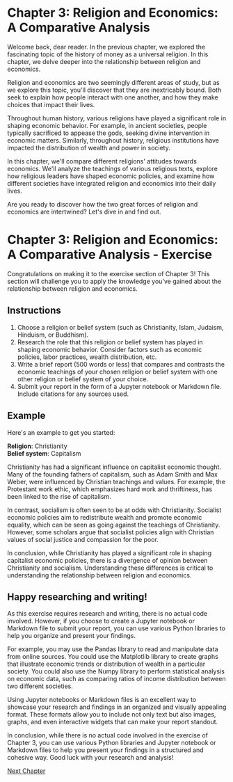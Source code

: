 # Chapter 3: Religion and Economics: A Comparative Analysis

Welcome back, dear reader. In the previous chapter, we explored the fascinating topic of the history of money as a universal religion. In this chapter, we delve deeper into the relationship between religion and economics.

Religion and economics are two seemingly different areas of study, but as we explore this topic, you'll discover that they are inextricably bound. Both seek to explain how people interact with one another, and how they make choices that impact their lives. 

Throughout human history, various religions have played a significant role in shaping economic behavior. For example, in ancient societies, people typically sacrificed to appease the gods, seeking divine intervention in economic matters. Similarly, throughout history, religious institutions have impacted the distribution of wealth and power in society.

In this chapter, we'll compare different religions' attitudes towards economics. We'll analyze the teachings of various religious texts, explore how religious leaders have shaped economic policies, and examine how different societies have integrated religion and economics into their daily lives. 

Are you ready to discover how the two great forces of religion and economics are intertwined? Let's dive in and find out.
# Chapter 3: Religion and Economics: A Comparative Analysis - Exercise

Congratulations on making it to the exercise section of Chapter 3! This section will challenge you to apply the knowledge you've gained about the relationship between religion and economics.

## Instructions

1. Choose a religion or belief system (such as Christianity, Islam, Judaism, Hinduism, or Buddhism).
2. Research the role that this religion or belief system has played in shaping economic behavior. Consider factors such as economic policies, labor practices, wealth distribution, etc.
3. Write a brief report (500 words or less) that compares and contrasts the economic teachings of your chosen religion or belief system with one other religion or belief system of your choice.
4. Submit your report in the form of a Jupyter notebook or Markdown file. Include citations for any sources used.

## Example

Here's an example to get you started:

**Religion**: Christianity  
**Belief system**: Capitalism  

Christianity has had a significant influence on capitalist economic thought. Many of the founding fathers of capitalism, such as Adam Smith and Max Weber, were influenced by Christian teachings and values. For example, the Protestant work ethic, which emphasizes hard work and thriftiness, has been linked to the rise of capitalism.

In contrast, socialism is often seen to be at odds with Christianity. Socialist economic policies aim to redistribute wealth and promote economic equality, which can be seen as going against the teachings of Christianity. However, some scholars argue that socialist policies align with Christian values of social justice and compassion for the poor.

In conclusion, while Christianity has played a significant role in shaping capitalist economic policies, there is a divergence of opinion between Christianity and socialism. Understanding these differences is critical to understanding the relationship between religion and economics.

## Happy researching and writing!
As this exercise requires research and writing, there is no actual code involved. However, if you choose to create a Jupyter notebook or Markdown file to submit your report, you can use various Python libraries to help you organize and present your findings.

For example, you may use the Pandas library to read and manipulate data from online sources. You could use the Matplotlib library to create graphs that illustrate economic trends or distribution of wealth in a particular society. You could also use the Numpy library to perform statistical analysis on economic data, such as comparing ratios of income distribution between two different societies.

Using Jupyter notebooks or Markdown files is an excellent way to showcase your research and findings in an organized and visually appealing format. These formats allow you to include not only text but also images, graphs, and even interactive widgets that can make your report standout. 

In conclusion, while there is no actual code involved in the exercise of Chapter 3, you can use various Python libraries and Jupyter notebook or Markdown files to help you present your findings in a structured and cohesive way. Good luck with your research and analysis!


[Next Chapter](04_Chapter04.md)